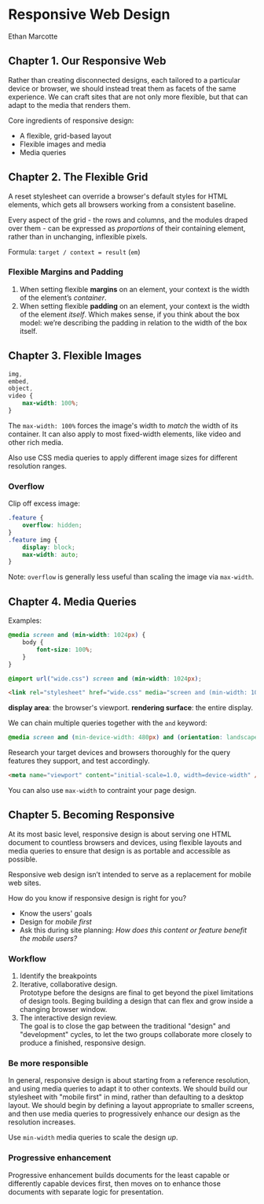# Responsive Web Design

Ethan Marcotte

## Chapter 1. Our Responsive Web

Rather than creating disconnected designs, each tailored to a particular device or browser, we should instead treat them as facets of the same experience. We can craft sites that are not only more flexible, but that can adapt to the media that renders them.

Core ingredients of responsive design:

- A flexible, grid-based layout
- Flexible images and media
- Media queries

## Chapter 2. The Flexible Grid

A reset stylesheet can override a browser's default styles for HTML elements, which gets all browsers working from a consistent baseline.

Every aspect of the grid - the rows and columns, and the modules draped over them - can be expressed as *proportions* of their containing element, rather than in unchanging, inflexible pixels. 

Formula: `target / context = result` (`em`)

### Flexible Margins and Padding

1. When setting flexible **margins** on an element, your context is the width of the element’s *container*.
2. When setting flexible **padding** on an element, your context is the width of the element *itself*. Which makes sense, if you think about the box model: we’re describing the padding in relation to the width of the box itself.

## Chapter 3. Flexible Images

```css
img,
embed,
object,
video {
	max-width: 100%;
}
```

The `max-width: 100%` forces the image's width to *match* the width of its container. It can also apply to most fixed-width elements, like video and other rich media.

Also use CSS media queries to apply different image sizes for different resolution ranges.

### Overflow

Clip off excess image:

```css
.feature {
	overflow: hidden;
}
.feature img {
	display: block;
	max-width: auto;
}
```

Note: `overflow` is generally less useful than scaling the image via `max-width`.

## Chapter 4. Media Queries

Examples:

```css
@media screen and (min-width: 1024px) {
	body {
		font-size: 100%;
	}
}
```

```css
@import url("wide.css") screen and (min-width: 1024px);
```

```html
<link rel="stylesheet" href="wide.css" media="screen and (min-width: 1024px)" />
```

**display area**: the browser's viewport.
**rendering surface**: the entire display.

We can chain multiple queries together with the `and` keyword:

```css
@media screen and (min-device-width: 480px) and (orientation: landscape) {}
```

Research your target devices and browsers thoroughly for the query features they support, and test accordingly.

```html
<meta name="viewport" content="initial-scale=1.0, width=device-width" />
```

You can also use `max-width` to contraint your page design.

## Chapter 5. Becoming Responsive

At its most basic level, responsive design is about serving one HTML document to countless browsers and devices, using flexible layouts and media queries to ensure that design is as portable and accessible as possible.

Responsive web design isn’t intended to serve as a replacement for mobile web sites.

How do you know if responsive design is right for you?

- Know the users' goals
- Design for *mobile first*
- Ask this during site planning: *How does this content or feature benefit the mobile users?*

### Workflow

1. Identify the breakpoints
2. Iterative, collaborative design.   
  Prototype before the designs are final to get beyond the pixel limitations of design tools. Beging building a design that can flex and grow inside a changing browser window. 
3. The interactive design review.  
  The goal is to close the gap between the traditional "design" and "development" cycles, to let the two groups collaborate more closely to produce a finished, responsive design.

### Be more responsible

In general, responsive design is about starting from a reference resolution, and using media queries to adapt it to other contexts. We should build our stylesheet with "mobile first" in mind, rather than defaulting to a desktop layout. We should begin by defining a layout appropriate to smaller screens, and then use media queries to progressively enhance our design as the resolution increases.

Use `min-width` media queries to scale the design *up*.

### Progressive enhancement

Progressive enhancement builds documents for the least capable or differently capable devices first, then moves on to enhance those documents with separate logic for presentation.